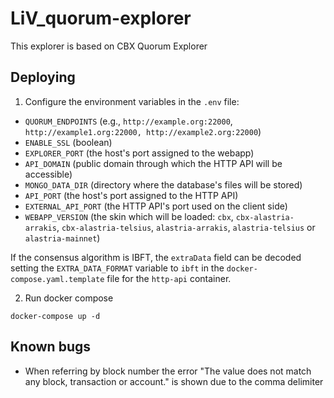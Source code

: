 # LiV_quorum-explorer

This explorer is based on CBX Quorum Explorer
## Deploying

1. Configure the environment variables in the `.env` file:
- `QUORUM_ENDPOINTS` (e.g., `http://example.org:22000`, `http://example1.org:22000, http://example2.org:22000`)
- `ENABLE_SSL` (boolean)
- `EXPLORER_PORT` (the host's port assigned to the webapp)
- `API_DOMAIN` (public domain through which the HTTP API will be accessible)
- `MONGO_DATA_DIR` (directory where the database's files will be stored)
- `API_PORT` (the host's port assigned to the HTTP API)
- `EXTERNAL_API_PORT` (the HTTP API's port used on the client side)
- `WEBAPP_VERSION` (the skin which will be loaded: `cbx`, `cbx-alastria-arrakis`, `cbx-alastria-telsius`, `alastria-arrakis`, `alastria-telsius` or `alastria-mainnet`)

If the consensus algorithm is IBFT, the `extraData` field can be decoded setting the `EXTRA_DATA_FORMAT` variable to `ibft` in the `docker-compose.yaml.template` file for the `http-api` container.

2. Run docker compose

`docker-compose up -d`

## Known bugs

- When referring by block number the error "The value does not match any block, transaction or account." is shown due to the comma delimiter